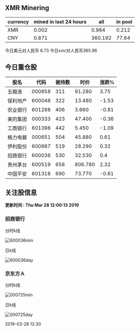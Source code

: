## XMR Minering

|currency|mined in last 24 hours|all|in pool|
|---|---|---|---|
|XMR|0.002|0.984|0.212|
|CNY|0.871|360.192|77.64|

今日美元对人民币 6.73	今日xmr对人民币365.96


## 今日重仓股 

|股名|代码|被持数|时价|涨跌%|
|---|---|---|---|---|
|五粮液|000858|311|91.280|3.75|
|保利地产|600048|322|13.480|-1.53|
|农业银行|601288|406|3.660|-0.81|
|美的集团|000333|423|47.400|-0.36|
|工商银行|601398|442|5.450|-1.09|
|格力电器|000651|504|45.880|0.61|
|伊利股份|600887|519|28.290|0.32|
|招商银行|600036|530|32.530|0.4|
|贵州茅台|600519|658|806.780|2.32|
|中国平安|601318|690|73.770|-0.61|

## 关注股信息
**更新时间 : Thu Mar 28 12:00:13 2019**
### 招商银行 
分时k线

![600036min](http://image.sinajs.cn/newchart/min/n/sh600036.gif)

日k线

![600036day](http://image.sinajs.cn/newchart/daily/n/sh600036.gif)

### 京东方Ａ 
分时k线

![000725min](http://image.sinajs.cn/newchart/min/n/sz000725.gif)

日k线

![000725day](http://image.sinajs.cn/newchart/daily/n/sz000725.gif)

2019-03-28 12:30